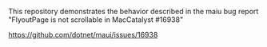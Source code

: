 This repository demonstrates the behavior described in the maiu bug report "FlyoutPage is not scrollable in MacCatalyst #16938"

https://github.com/dotnet/maui/issues/16938
